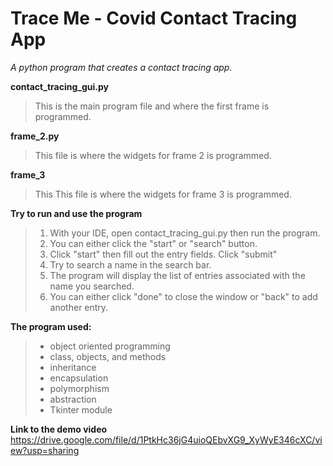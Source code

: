 # Trace Me - Covid Contact Tracing App

*A python program that creates a contact tracing app.*

**contact_tracing_gui.py**
>This is the main program file and where the first frame is programmed.

**frame_2.py**
>This file is where the widgets for frame 2 is programmed.

**frame_3**
>This This file is where the widgets for frame 3 is programmed.

**Try to run and use the program**
>1. With your IDE, open contact_tracing_gui.py then run the program.
>2. You can either click the "start" or "search" button.
>3. Click "start" then fill out the entry fields. Click "submit"
>4. Try to search a name in the search bar.
>5. The program will display the list of entries associated with the name you searched.
>6. You can either click "done" to close the window or "back" to add another entry.

**The program used:**
>- object oriented programming
>- class, objects, and methods
>- inheritance
>- encapsulation
>- polymorphism
>- abstraction
>- Tkinter module

**Link to the demo video**
https://drive.google.com/file/d/1PtkHc36jG4uioQEbvXG9_XyWyE346cXC/view?usp=sharing
